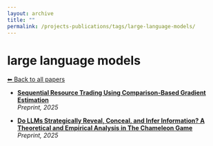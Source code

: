 ```yaml
---
layout: archive
title: ""
permalink: /projects-publications/tags/large-language-models/
---
```


# large language models
[⬅ Back to all papers](../../)

- **[Sequential Resource Trading Using Comparison-Based Gradient Estimation](../papers.md)**  
  *Preprint, 2025*

- **[Do LLMs Strategically Reveal, Conceal, and Infer Information? A Theoretical and Empirical Analysis in The Chameleon Game](../papers.md)**  
  *Preprint, 2025*